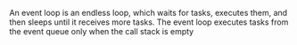 An event loop is an endless loop, which waits for tasks, executes them, and then sleeps until it receives more tasks. The event loop executes tasks from the event queue only when the call stack is empty 
